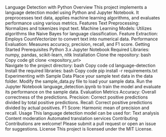 Language Detection with Python
Overview
This project implements a language detection model using Python and Jupyter Notebook.
It preprocesses text data, applies machine learning algorithms, and evaluates performance using various metrics.
Features
Text Preprocessing: Normalizes and tokenizes input text.
Machine Learning Models: Utilizes algorithms like Naive Bayes for language classification.
Feature Extraction: Employs CountVectorizer to convert text into numerical data.
Performance Evaluation: Measures accuracy, precision, recall, and F1 score.
Getting Started
Prerequisites
Python 3.x
Jupyter Notebook
Required Libraries: numpy, pandas, scikit-learn, nltk
Installation
Clone the repository:
bash
Copy code
git clone <repository_url>  
Navigate to the project directory:
bash
Copy code
cd language-detection  
Install the required libraries:
bash
Copy code
pip install -r requirements.txt  
Experimenting with Sample Data
Place your sample text data in the data folder.
Modify the sample_data.py file to load your sample data.
Run the Jupyter Notebook language_detection.ipynb to train the model and evaluate its performance on the sample data.
Evaluation Metrics
Accuracy: Overall correctness of the predictions.
Precision: Correct positive predictions divided by total positive predictions.
Recall: Correct positive predictions divided by actual positives.
F1 Score: Harmonic mean of precision and recall.
Usage
This language detection model can be used for:
Text analysis
Content moderation
Automated translation services
Contributing
Contributions are welcome! Please submit a pull request or open an issue for suggestions.
License
This project is licensed under the MIT License.
